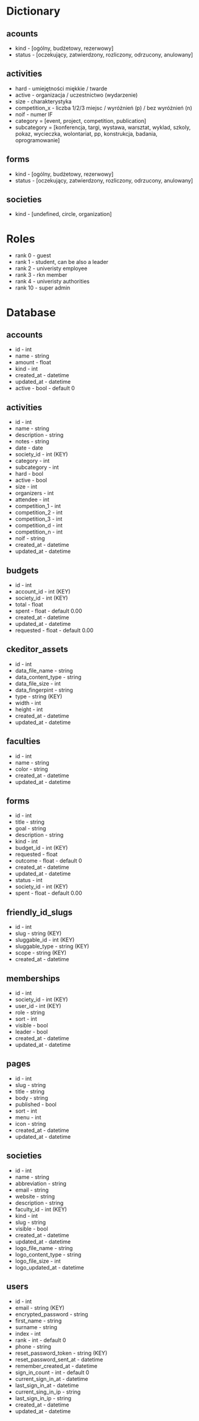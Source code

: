 # Dictionary

## acounts

- kind - [ogólny, budżetowy, rezerwowy]
- status - [oczekujący, zatwierdzony, rozliczony, odrzucony, anulowany]

## activities

- hard - umiejętności miękkie / twarde
- active - organizacja / uczestnictwo (wydarzenie)
- size - charakterystyka
- competition_x - liczba 1/2/3 miejsc / wyróżnień (p) / bez wyróżnień (n)
- noif - numer IF
- category = [event, project, competition, publication]
- subcategory = [konferencja, targi, wystawa, warsztat, wyklad, szkoly, pokaz, wycieczka, wolontariat, pp, konstrukcja, badania, oprogramowanie]

## forms

- kind - [ogólny, budżetowy, rezerwowy]
- status - [oczekujący, zatwierdzony, rozliczony, odrzucony, anulowany]

## societies

- kind - [undefined, circle, organization]

# Roles

- rank 0 - guest
- rank 1 - student, can be also a leader
- rank 2 - univeristy employee
- rank 3 - rkn member
- rank 4 - univeristy authorities
- rank 10 - super admin

# Database

## accounts

- id - int
- name - string
- amount - float
- kind - int
- created_at - datetime
- updated_at - datetime
- active - bool - default 0

## activities

- id - int
- name - string
- description - string
- notes - string
- date - date
- society_id - int (KEY)
- category - int
- subcategory - int
- hard - bool
- active - bool
- size - int
- organizers - int
- attendee - int
- competition_1 - int
- competition_2 - int
- competition_3 - int
- competition_d - int
- competition_n - int
- noif - string
- created_at - datetime
- updated_at - datetime

## budgets

- id - int
- account_id - int (KEY)
- society_id - int (KEY)
- total - float
- spent - float - default 0.00
- created_at - datetime
- updated_at - datetime
- requested - float - default 0.00

## ckeditor_assets

- id - int
- data_file_name - string
- data_content_type - string
- data_file_size - int
- data_fingerpint - string
- type - string (KEY)
- width - int
- height - int
- created_at - datetime
- updated_at - datetime

## faculties

- id - int
- name - string
- color - string
- created_at - datetime
- updated_at - datetime

## forms

- id - int
- title - string
- goal - string
- description - string
- kind - int
- budget_id - int (KEY)
- requested - float
- outcome - float - default 0
- created_at - datetime
- updated_at - datetime
- status - int
- society_id - int (KEY)
- spent - float - default 0.00

## friendly_id_slugs

- id - int
- slug - string (KEY)
- sluggable_id - int (KEY)
- sluggable_type - string (KEY)
- scope - string (KEY)
- created_at - datetime

## memberships

- id - int
- society_id - int (KEY)
- user_id - int (KEY)
- role - string
- sort - int
- visible - bool
- leader - bool
- created_at - datetime
- updated_at - datetime

## pages

- id - int
- slug - string
- title - string
- body - string
- published - bool
- sort - int
- menu - int
- icon - string
- created_at - datetime
- updated_at - datetime

## societies

- id - int
- name - string
- abbreviation - string
- email - string
- website - string
- description - string
- faculty_id - int (KEY)
- kind - int
- slug - string
- visible - bool
- created_at - datetime
- updated_at - datetime
- logo_file_name - string
- logo_content_type - string
- logo_file_size - int
- logo_updated_at - datetime

## users

- id - int
- email - string (KEY)
- encrypted_password - string
- first_name - string
- surname - string
- index - int
- rank - int - default 0
- phone - string
- reset_password_token - string (KEY)
- reset_password_sent_at - datetime
- remember_created_at - datetime
- sign_in_count - int - default 0
- current_sign_in_at - datetime
- last_sign_in_at - datetime
- current_sing_in_ip - string
- last_sign_in_ip - string
- created_at - datetime
- updated_at - datetime
